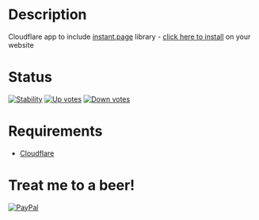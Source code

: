 Description
===========

Cloudflare app to include [instant.page](https://instant.page) library - [click here to install](https://www.cloudflare.com/apps/instant-page-app) on your website

Status
======

[![Stability](https://img.shields.io/badge/stability-stable-green.svg)](https://github.com/riklewis/instant-page-app) [![Up votes](https://img.shields.io/badge/up%20votes-7-green.svg?logo=cloudflare)](https://www.cloudflare.com/apps/instant-page-app) [![Down votes](https://img.shields.io/badge/down%20votes-0-red.svg?logo=cloudflare)](https://www.cloudflare.com/apps/instant-page-app)

Requirements
============

* [Cloudflare](https://www.cloudflare.com)


Treat me to a beer!
===================

[![PayPal](https://img.shields.io/badge/PayPal-Donate-blue.svg?logo=paypal)](https://www.paypal.me/riklewis)

